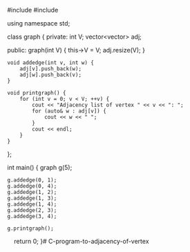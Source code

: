 #include <iostream>
#include <vector>

using namespace std;

class graph {
private:
    int V;
    vector<vector<int>> adj;

public:
    graph(int V) {
        this->V = V;
        adj.resize(V);
    }

    void addedge(int v, int w) {
        adj[v].push_back(w);
        adj[w].push_back(v);
    }

    void printgraph() {
        for (int v = 0; v < V; ++v) {
            cout << "Adjacency list of vertex " << v << ": ";
            for (auto& w : adj[v]) {
                cout << w << " ";
            }
            cout << endl;
        }
    }
};

int main() {
    graph g(5);

    g.addedge(0, 1);
    g.addedge(0, 4);
    g.addedge(1, 2);
    g.addedge(1, 3);
    g.addedge(1, 4);
    g.addedge(2, 3);
    g.addedge(3, 4);

    g.printgraph();

    return 0;
}# C-program-to-adjacency-of-vertex
